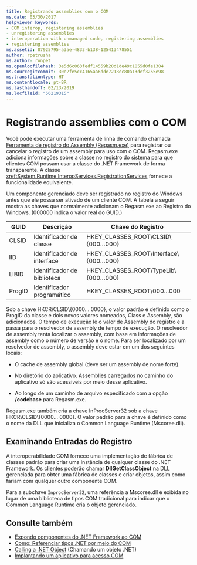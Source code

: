 ```yaml
---
title: Registrando assemblies com o COM
ms.date: 03/30/2017
helpviewer_keywords:
- COM interop, registering assemblies
- unregistering assemblies
- interoperation with unmanaged code, registering assemblies
- registering assemblies
ms.assetid: 87925795-a3ae-4833-b138-125413478551
author: rpetrusha
ms.author: ronpet
ms.openlocfilehash: 3e5d6c063fedf14559b20d1de49c1855d0fe1304
ms.sourcegitcommit: 30e2fe5cc4165aa6dde7218ec80a13def3255e98
ms.translationtype: HT
ms.contentlocale: pt-BR
ms.lasthandoff: 02/13/2019
ms.locfileid: "56219315"
---
```

# <a name="registering-assemblies-with-com"></a>Registrando assemblies com o COM
Você pode executar uma ferramenta de linha de comando chamada [Ferramenta de registro do Assembly (Regasm.exe)](../tools/regasm-exe-assembly-registration-tool.md) para registrar ou cancelar o registro de um assembly para uso com o COM. Regasm.exe adiciona informações sobre a classe no registro do sistema para que clientes COM possam usar a classe do .NET Framework de forma transparente. A classe <xref:System.Runtime.InteropServices.RegistrationServices> fornece a funcionalidade equivalente.  
  
 Um componente gerenciado deve ser registrado no registro do Windows antes que ele possa ser ativado de um cliente COM. A tabela a seguir mostra as chaves que normalmente adicionam o Regasm.exe ao Registro do Windows. (000000 indica o valor real do GUID.)  
  
|GUID|Descrição|Chave do Registro|  
|----------|-----------------|------------------|  
|CLSID|Identificador de classe|HKEY_CLASSES_ROOT\CLSID\\{000…000}|  
|IID|Identificador de interface|HKEY_CLASSES_ROOT\Interface\\{000…000}|  
|LIBID|Identificador de biblioteca|HKEY_CLASSES_ROOT\TypeLib\\{000…000}|  
|ProgID|Identificador programático|HKEY_CLASSES_ROOT\000…000|  
  
 Sob a chave HKCR\CLSID\\{0000... 0000}, o valor padrão é definido como o ProgID da classe e dois novos valores nomeados, Class e Assembly, são adicionados. O tempo de execução lê o valor de Assembly do registro e a passa para o resolvedor de assembly de tempo de execução. O resolvedor de assembly tenta localizar o assembly, com base em informações de assembly como o número de versão e o nome. Para ser localizado por um resolvedor de assembly, o assembly deve estar em um dos seguintes locais:  
  
-   O cache de assembly global (deve ser um assembly de nome forte).  
  
-   No diretório do aplicativo. Assemblies carregados no caminho do aplicativo só são acessíveis por meio desse aplicativo.  
  
-   Ao longo de um caminho de arquivo especificado com a opção **/codebase** para Regasm.exe.  
  
 Regasm.exe também cria a chave InProcServer32 sob a chave HKCR\CLSID\\{0000... 0000}. O valor padrão para a chave é definido como o nome da DLL que inicializa o Common Language Runtime (Mscoree.dll).  
  
## <a name="examining-registry-entries"></a>Examinando Entradas do Registro  
 A interoperabilidade COM fornece uma implementação de fábrica de classes padrão para criar uma instância de qualquer classe do .NET Framework. Os clientes poderão chamar **DllGetClassObject** na DLL gerenciada para obter uma fábrica de classes e criar objetos, assim como fariam com qualquer outro componente COM.  
  
 Para a subchave `InprocServer32`, uma referência a Mscoree.dll é exibida no lugar de uma biblioteca de tipos COM tradicional para indicar que o Common Language Runtime cria o objeto gerenciado.  
  
## <a name="see-also"></a>Consulte também
- [Expondo componentes do .NET Framework ao COM](exposing-dotnet-components-to-com.md)
- [Como: Referenciar tipos .NET por meio do COM](how-to-reference-net-types-from-com.md)
- [Calling a .NET Object](https://docs.microsoft.com/previous-versions/dotnet/netframework-4.0/8hw8h46b(v=vs.100)) (Chamando um objeto .NET)
- [Implantando um aplicativo para acesso COM](https://docs.microsoft.com/previous-versions/dotnet/netframework-4.0/c2850st8(v=vs.100))
